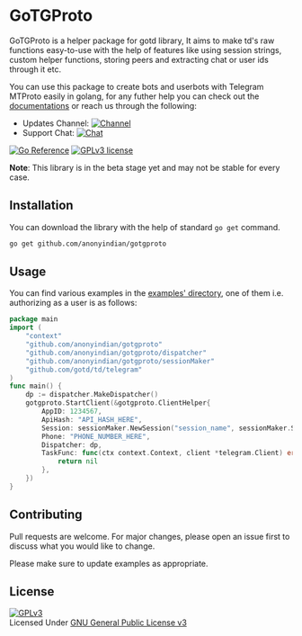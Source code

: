 # GoTGProto
GoTGProto is a helper package for gotd library, It aims to make td's raw functions easy-to-use with the help of features like using session strings, custom helper functions, storing peers and extracting chat or user ids through it etc.

You can use this package to create bots and userbots with Telegram MTProto easily in golang, for any futher help you can check out the [documentations](https://pkg.go.dev/github.com/anonyindian/gotgproto) or reach us through the following:
- Updates Channel: [![Channel](https://img.shields.io/badge/GoTGProto-Channel-dark)](https://telegram.me/gotgproto)
- Support Chat: [![Chat](https://img.shields.io/badge/GoTGProto-Support%20Chat-red)](https://telegram.me/gotgprotochat)

[![Go Reference](https://pkg.go.dev/badge/github.com/anonyindian/gotgproto.svg)](https://pkg.go.dev/github.com/anonyindian/gotgproto) [![GPLv3 license](https://img.shields.io/badge/License-GPLv3-blue.svg)](http://perso.crans.org/besson/LICENSE.html)

**Note**: This library is in the beta stage yet and may not be stable for every case.

## Installation
You can download the library with the help of standard `go get` command.

```bash
go get github.com/anonyindian/gotgproto
```

## Usage
You can find various examples in the [examples' directory](./examples/), one of them i.e. authorizing as a user is as follows:
```go
package main
import (
	"context"
	"github.com/anonyindian/gotgproto"
	"github.com/anonyindian/gotgproto/dispatcher"
	"github.com/anonyindian/gotgproto/sessionMaker"
	"github.com/gotd/td/telegram"
)
func main() {
    dp := dispatcher.MakeDispatcher()
    gotgproto.StartClient(&gotgproto.ClientHelper{
		AppID: 1234567,
		ApiHash: "API_HASH_HERE",
		Session: sessionMaker.NewSession("session_name", sessionMaker.Session),
		Phone: "PHONE_NUMBER_HERE",
		Dispatcher: dp,
		TaskFunc: func(ctx context.Context, client *telegram.Client) error {
			return nil
		},
	})
}
```

## Contributing
Pull requests are welcome. For major changes, please open an issue first to discuss what you would like to change.

Please make sure to update examples as appropriate.

## License
[![GPLv3](https://www.gnu.org/graphics/gplv3-127x51.png)](https://www.gnu.org/licenses/gpl-3.0.en.html)
<br>Licensed Under <a href="https://www.gnu.org/licenses/gpl-3.0.en.html">GNU General Public License v3</a>